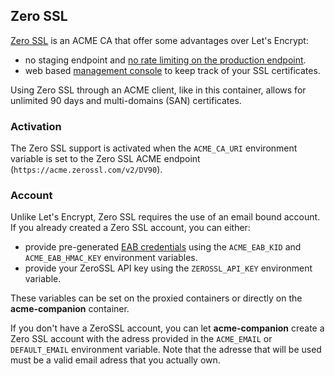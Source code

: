 ## Zero SSL

[Zero SSL](https://zerossl.com/) is an ACME CA that offer some advantages over Let's Encrypt:
- no staging endpoint and [no rate limiting on the production endpoint](https://zerossl.com/features/acme/).
- web based [management console](https://zerossl.com/features/console/) to keep track of your SSL certificates.

Using Zero SSL through an ACME client, like in this container, allows for unlimited 90 days and multi-domains (SAN) certificates.

### Activation

The Zero SSL support is activated when the `ACME_CA_URI` environment variable is set to the Zero SSL ACME endpoint (`https://acme.zerossl.com/v2/DV90`).

### Account

Unlike Let's Encrypt, Zero SSL requires the use of an email bound account. If you already created a Zero SSL account, you can either:

- provide pre-generated [EAB credentials](https://tools.ietf.org/html/rfc8555#section-7.3.4) using the `ACME_EAB_KID` and `ACME_EAB_HMAC_KEY` environment variables.
- provide your ZeroSSL API key using the `ZEROSSL_API_KEY` environment variable.

These variables can be set on the proxied containers or directly on the **acme-companion** container.

If you don't have a ZeroSSL account, you can let **acme-companion** create a Zero SSL account with the adress provided in the `ACME_EMAIL` or `DEFAULT_EMAIL` environment variable. Note that the adresse that will be used must be a valid email adress that you actually own.
